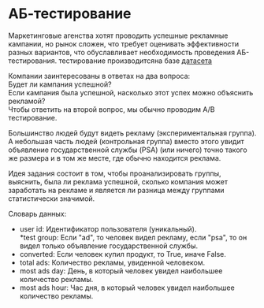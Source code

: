 # АБ-тестирование
Маркетинговые агенства хотят проводить успешные рекламные кампании, но рынок сложен, 
что требует оценивать эффективности разных вариантов, что обуславливает необходимость проведения АБ-тестирования.
тестирование производитсяна базе [датасета](https://disk.yandex.ru/d/XkYIqyCPvnewVQ)  


Компании заинтересованы в ответах на два вопроса:  
Будет ли кампания успешной?   
Если кампания была успешной, насколько этот успех можно объяснить рекламой?   
Чтобы ответить на второй вопрос, мы обычно проводим A/B тестирование.   

Большинство людей будут видеть рекламу (экспериментальная группа). 
А небольшая часть людей (контрольная группа) вместо этого увидит объявление государственной службы (PSA) (или ничего) 
точно такого же размера и в том же месте, где обычно находится реклама.

Идея задания состоит в том, чтобы проанализировать группы, выяснить, была ли реклама успешной, 
сколько компания может заработать на рекламе и является ли разница между группами статистически значимой.

Словарь данных:  
* user id: Идентификатор пользователя (уникальный).  
*test group: Если "ad", то человек видел рекламу, если "psa", то он видел только объявление государственной службы.  
* converted: Если человек купил продукт, то True, иначе False.  
* total ads: Количество рекламы, увиденной человеком.   
* most ads day: День, в который человек увидел наибольшее количество рекламы.  
* most ads hour: Час дня, в который человек увидел наибольшее количество рекламы.  
